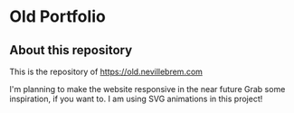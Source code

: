# Old Portfolio

## About this repository
This is the repository of https://old.nevillebrem.com

I'm planning to make the website responsive in the near future
Grab some inspiration, if you want to. I am using SVG animations in this project!
